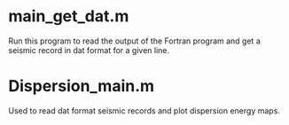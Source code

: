 # main_get_dat.m
Run this program to read the output of the Fortran program and get a seismic record in dat format for a given line.
# Dispersion_main.m
Used to read dat format seismic records and plot dispersion energy maps.
